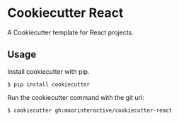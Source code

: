 # Cookiecutter React

A Cookiecutter template for React projects.

## Usage

Install cookiecutter with pip.

    $ pip install cookiecutter

Run the cookiecutter command with the git url:

    $ cookiecutter gh:moorinteractive/cookiecutter-react
